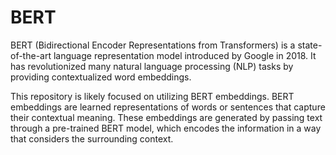 # BERT
BERT (Bidirectional Encoder Representations from Transformers) is a state-of-the-art language representation model introduced by Google in 2018. It has revolutionized many natural language processing (NLP) tasks by providing contextualized word embeddings.

This repository is likely focused on utilizing BERT embeddings. BERT embeddings are learned representations of words or sentences that capture their contextual meaning. These embeddings are generated by passing text through a pre-trained BERT model, which encodes the information in a way that considers the surrounding context.